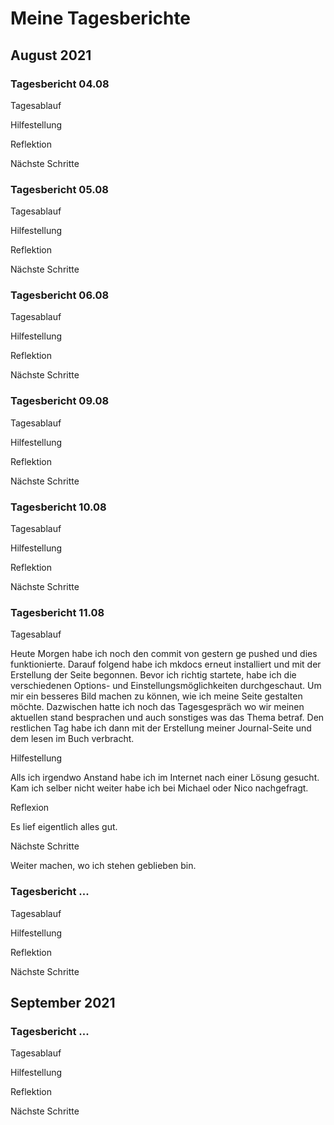 # Meine Tagesberichte

## August 2021

### Tagesbericht 04.08

Tagesablauf

Hilfestellung

Reflektion

Nächste Schritte

### Tagesbericht 05.08

Tagesablauf

Hilfestellung

Reflektion

Nächste Schritte

### Tagesbericht 06.08

Tagesablauf

Hilfestellung

Reflektion

Nächste Schritte

### Tagesbericht 09.08

Tagesablauf

Hilfestellung

Reflektion

Nächste Schritte

### Tagesbericht 10.08

Tagesablauf

Hilfestellung

Reflektion

Nächste Schritte

### Tagesbericht 11.08

Tagesablauf

Heute Morgen habe ich noch den commit von gestern ge pushed und dies funktionierte. Darauf folgend habe ich mkdocs erneut installiert und mit der Erstellung der Seite begonnen. Bevor ich richtig startete, habe ich die verschiedenen Options- und Einstellungsmöglichkeiten durchgeschaut. Um mir ein besseres Bild machen zu können, wie ich meine Seite gestalten möchte. Dazwischen hatte ich noch das Tagesgespräch wo wir meinen aktuellen stand besprachen und auch sonstiges was das Thema betraf. Den restlichen Tag habe ich dann mit der Erstellung meiner Journal-Seite und dem lesen im Buch verbracht.

Hilfestellung

Alls ich irgendwo Anstand habe ich im Internet nach einer Lösung gesucht. Kam ich selber nicht weiter habe ich bei Michael oder Nico nachgefragt.

Reflexion

Es lief eigentlich alles gut.

Nächste Schritte

Weiter machen, wo ich stehen geblieben bin.

### Tagesbericht ...

Tagesablauf

Hilfestellung

Reflektion

Nächste Schritte


## September 2021

### Tagesbericht ...

Tagesablauf

Hilfestellung

Reflektion

Nächste Schritte
